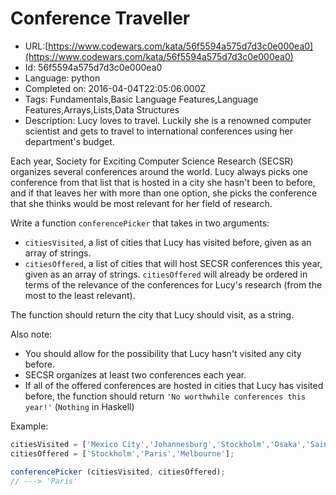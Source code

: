 # Conference Traveller

 - URL:[https://www.codewars.com/kata/56f5594a575d7d3c0e000ea0](https://www.codewars.com/kata/56f5594a575d7d3c0e000ea0)
 - Id: 56f5594a575d7d3c0e000ea0
 - Language: python
 - Completed on: 2016-04-04T22:05:06.000Z
 - Tags: Fundamentals,Basic Language Features,Language Features,Arrays,Lists,Data Structures
 - Description:
Lucy loves to travel. Luckily she is a renowned computer scientist and gets to travel to international conferences using her department's budget.

Each year, Society for Exciting Computer Science Research (SECSR) organizes several conferences around the world. Lucy always picks one conference from that list that is hosted in a city she hasn't been to before, and if that leaves her with more than one option, she picks the conference that she thinks would be most relevant for her field of research.

Write a function `conferencePicker` that takes in two arguments:

- `citiesVisited`, a list of cities that Lucy has visited before, given as an array of strings.
- `citiesOffered`, a list of cities that will host SECSR conferences this year, given as an array of strings. `citiesOffered` will already be ordered in terms of the relevance of the conferences for Lucy's research (from the most to the least relevant).

The function should return the city that Lucy should visit, as a string.

Also note:

- You should allow for the possibility that Lucy hasn't visited any city before.
- SECSR organizes at least two conferences each year.
- If all of the offered conferences are hosted in cities that Lucy has visited before, the function should return `'No worthwhile conferences this year!'` (`Nothing` in Haskell)

Example:
```javascript
citiesVisited = ['Mexico City','Johannesburg','Stockholm','Osaka','Saint Petersburg','London'];
citiesOffered = ['Stockholm','Paris','Melbourne'];

conferencePicker (citiesVisited, citiesOffered);
// ---> 'Paris'
```
